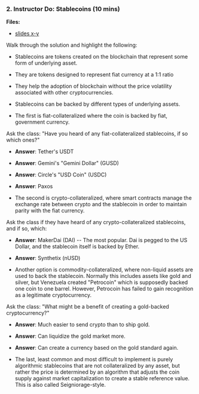 ### 2. Instructor Do: Stablecoins (10 mins)

**Files:**

* [slides x-y]()

Walk through the solution and highlight the following:

* Stablecoins are tokens created on the blockchain that represent some form of underlying asset.

* They are tokens designed to represent fiat currency at a 1:1 ratio

* They help the adoption of blockchain without the price volatility associated with other cryptocurrencies.

* Stablecoins can be backed by different types of underlying assets.

* The first is fiat-collateralized where the coin is backed by fiat, government currency.

Ask the class: "Have you heard of any fiat-collateralized stablecoins, if so which ones?"

  * **Answer**: Tether's USDT

  * **Answer**: Gemini's "Gemini Dollar" (GUSD)

  * **Answer**: Circle's "USD Coin" (USDC)

  * **Answer**: Paxos

* The second is crypto-collateralized, where smart contracts manage the exchange rate between crypto and the stablecoin
  in order to maintain parity with the fiat currency.

Ask the class if they have heard of any crypto-collateralized stablecoins, and if so, which:

  * **Answer**: MakerDai (DAI) -- The most popular. Dai is pegged to the US Dollar, and the stablecoin itself is backed by Ether.

  * **Answer**: Synthetix (nUSD)

* Another option is commodity-collateralized, where non-liquid assets are used to back the stablecoin.
  Normally this includes assets like gold and silver, but Venezuela created "Petrocoin" which is supposedly backed
  one coin to one barrel. However, Petrocoin has failed to gain recognition as a legitimate cryptocurrency.

Ask the class: "What might be a benefit of creating a gold-backed cryptocurrency?"

  * **Answer**: Much easier to send crypto than to ship gold.

  * **Answer**: Can liquidize the gold market more.

  * **Answer**: Can create a currency based on the gold standard again.

* The last, least common and most difficult to implement is purely algorithmic stablecoins that are not
  collateralized by any asset, but rather the price is determined by an algorithm that adjusts the coin supply
  against market capitalization to create a stable reference value. This is also called Seigniorage-style.
